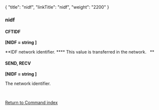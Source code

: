 {
    "title": "nidf",
    "linkTitle": "nidf",
    "weight": "2200"
}<span id="nidf"></span>

### nidf

#### CFTIDF

**\[NIDF = string \]**

**IDF
network identifier. **** This value is transferred in the network.
  **

#### SEND, RECV

**\[NIDF = string \]**

The network identifier.

 

[Return to Command index](../../)
